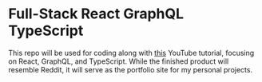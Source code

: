 # Full-Stack React GraphQL TypeScript

This repo will be used for coding along with [this](https://www.youtube.com/watch?v=I6ypD7qv3Z8&list=WL&index=1) YouTube tutorial, focusing on React, GraphQL, and TypeScript. While the finished product will resemble Reddit, it will serve as the portfolio site for my personal projects.